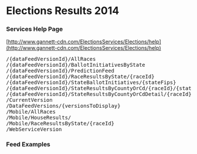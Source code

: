 Elections Results 2014
====

### Services Help Page
[http://www.gannett-cdn.com/ElectionsServices/Elections/help](http://www.gannett-cdn.com/ElectionsServices/Elections/help)
<pre>
/{dataFeedVersionId}/AllRaces
/{dataFeedVersionId}/BallotInitiativesByState
/{dataFeedVersionId}/PredictionFeed
/{dataFeedVersionId}/RaceResultsByState/{raceId}
/{dataFeedVersionId}/StateBallotInitiatives/{stateFips}
/{dataFeedVersionId}/StateResultsByCountyOrCd/{raceId}/{stateFips}
/{dataFeedVersionId}/StateResultsByCountyOrCdDetail/{raceId}/{stateFips}
/CurrentVersion
/DataFeedVersions/{versionsToDisplay}
/Mobile/AllRaces
/Mobile/HouseResults/
/Mobile/RaceResultsByState/{raceId}
/WebServiceVersion
</pre>


### Feed Examples
